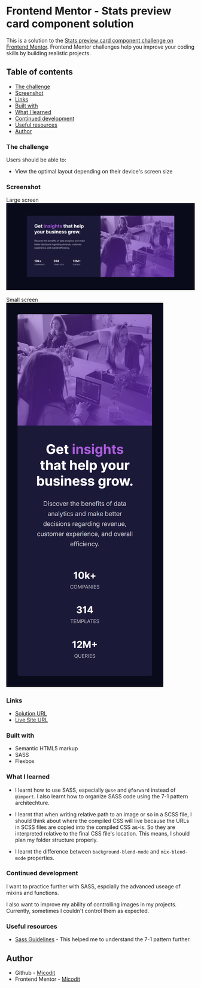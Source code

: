 # Frontend Mentor - Stats preview card component solution

This is a solution to the [Stats preview card component challenge on Frontend Mentor](https://www.frontendmentor.io/challenges/stats-preview-card-component-8JqbgoU62). Frontend Mentor challenges help you improve your coding skills by building realistic projects.

## Table of contents

- [The challenge](#the-challenge)
- [Screenshot](#screenshot)
- [Links](#links)
- [Built with](#built-with)
- [What I learned](#what-i-learned)
- [Continued development](#continued-development)
- [Useful resources](#useful-resources)
- [Author](#author)

### The challenge

Users should be able to:

- View the optimal layout depending on their device's screen size

### Screenshot

Large screen
![](./design/large-screen.png)

Small screen
![](./design/small-screen.png)

### Links

- [Solution URL](https://www.frontendmentor.io/solutions/stats-preview-card-component-gkdulzaSbo)
- [Live Site URL](https://micodit.github.io/stats-preview-card/)

### Built with

- Semantic HTML5 markup
- SASS
- Flexbox

### What I learned

- I learnt how to use SASS, especially `@use` and `@forward` instead of `@import`. I also learnt how to organize SASS code using the 7-1 pattern architechture.

- I learnt that when writing relative path to an image or so in a SCSS file, I should think about where the compiled CSS will live because the URLs in SCSS files are copied into the compiled CSS as-is. So they are interpreted relative to the final CSS file's location. This means, I should plan my folder structure properly.

- I learnt the difference between `background-blend-mode` and `mix-blend-mode` properties.

### Continued development

I want to practice further with SASS, espcially the advanced useage of mixins and functions.

I also want to improve my ability of controlling images in my projects. Currently, sometimes I couldn't control them as expected.

### Useful resources

- [Sass Guidelines](https://sass-guidelin.es/#architecture) - This helped me to understand the 7-1 pattern further.

## Author

- Github - [Micodit](https://github.com/Micodit)
- Frontend Mentor - [Micodit](https://www.frontendmentor.io/profile/Micodit)
